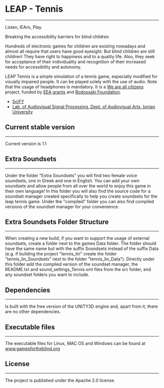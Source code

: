 # LEAP - Tennis
--------------------
Listen, lEArn, Play.

Breaking the accessibility barriers for blind children

Hundreds of electronic games for children are existing nowadays and almost all require that users have good eyesight. But blind children are still children! They have right to happiness and to a quality life. Also, they seek for acceptance of their individuality and recognition of their increased needs for accessibility and autonomy.

LEAP Tennis is a simple simulation of a tennis game, especially modified for visually impaired people. It can be played solely with the use of audio. Note that the usage of headphones is mandatory. It is a [We are all citizens](http://www.weareallcitizens.gr/index_en.html) project, funded by [EEA grants](http://eeagrants.org) and [Bodossaki Foundation](http://www.bodossaki.gr/en/home). 

* [SciFY](http://www.scify.gr/site/en/)
* [Lab. of Audiovisual Signal Processing, Dept. of Audiovisual Arts, Ionian University](http://epoasi.eu/en/)

## Current stable version
-------------------------
Current version is 1.1

## Extra Soundsets
------------------
Under the folder "Extra Soundsets" you will find two female voice soundsets, one in Greek and one in English. You can add your own soundsets and allow people from all over the world to enjoy this game in their own language! In this folder you will also find the source code for a soundset manager created specifically to help you create soundsets for the leap tennis game. Under the "compiled" folder you can also find compiled versions of the soundset manager for your convenience.

## Extra Soundsets Folder Structure
-----------------------------------
When creating a new build, if you want to support the usage of external soundsets, create a folder next to the games Data folder. The folder should have the same name but with the suffix Soundsets instead of the suffix Data (e.g. if building the project "tennis_lin" create the folder "tennis_lin_Soundsets" next to the folder "tennis_lin_Data"). Directly under this folder add the compiled version of the soundset manager, the README.txt and sound_settings_Tennis.xml files from the src folder, and any soundset folders you want to include.

## Dependencies
---------------
Is built with the free version of the UNITY3D engine and, apart from it, there are no other dependencies.

## Executable files
-------------------
The executable files for Linux, MAC OS and Windows can be found at www.gamesfortheblind.org

## License
-------------------
The project is published under the Apache 2.0 license.